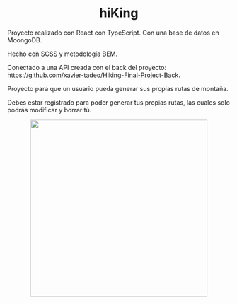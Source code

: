 <h1 align="center">hiKing</h1>
<p>Proyecto realizado con React con TypeScript. Con una base de datos en MoongoDB.

Hecho con SCSS y metodología BEM.

Conectado a una API creada con el back del proyecto: https://github.com/xavier-tadeo/Hiking-Final-Project-Back.

Proyecto para que un usuario pueda generar sus propias rutas de montaña.

Debes estar registrado para poder generar tus propias rutas, las cuales solo podrás modificar y borrar tú.</p>

<div  align="center">
<img align="center"  src="./public/hikinggif.gif" hight="400" width="400">
</div>
